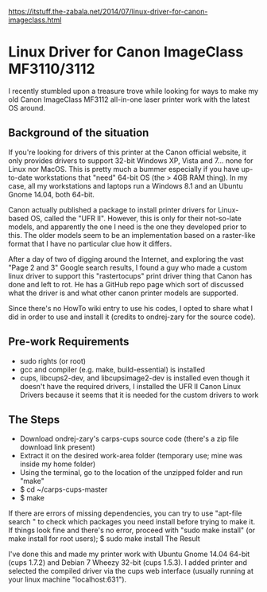<https://itstuff.the-zabala.net/2014/07/linux-driver-for-canon-imageclass.html>

# Linux Driver for Canon ImageClass MF3110/3112

I recently stumbled upon a treasure trove while looking for ways to make my old Canon ImageClass MF3112 all-in-one laser printer work with the latest OS around.

## Background of the situation

If you're looking for drivers of this printer at the Canon official website, it only provides drivers to support 32-bit Windows XP, Vista and 7... none for Linux nor MacOS. This is pretty much a bummer especially if you have up-to-date workstations that "need" 64-bit OS (the > 4GB RAM thing). In my case, all my workstations and laptops run a Windows 8.1 and an Ubuntu Gnome 14.04, both 64-bit.

Canon actually published a package to install printer drivers for Linux-based OS, called the "UFR II". However, this is only for their not-so-late models, and apparently the one I need is the one they developed prior to this. The older models seem to be an implementation based on a raster-like format that I have no particular clue how it differs.

After a day of two of digging around the Internet, and exploring the vast "Page 2 and 3" Google search results, I found a guy who made a custom linux driver to support this "rastertocups" print driver thing that Canon has done and left to rot. He has a GitHub repo page which sort of discussed what the driver is and what other canon printer models are supported.

Since there's no HowTo wiki entry to use his codes, I opted to share what I did in order to use and install it (credits to ondrej-zary for the source code).

## Pre-work Requirements
- sudo rights (or root)
- gcc and compiler (e.g. make, build-essential) is installed
- cups, libcups2-dev, and libcupsimage2-dev is installed
even though it doesn't have the required drivers, I installed the UFR II Canon Linux Drivers because it seems that it is needed for the custom drivers to work
## The Steps
- Download ondrej-zary's carps-cups source code (there's a zip file download link present)
- Extract it on the desired work-area folder (temporary use; mine was inside my home folder)
- Using the terminal, go to the location of the unzipped folder and run "make" 
- $ cd ~/carps-cups-master 
- $ make 

If there are errors of missing dependencies, you can try to use "apt-file search " to check which packages you need install before trying to make it.
If things look fine and there's no error, proceed with "sudo make install" (or make install for root users);
$ sudo make install
The Result

I've done this and made my printer work with Ubuntu Gnome 14.04 64-bit (cups 1.7.2) and Debian 7 Wheezy 32-bit (cups 1.5.3). I added printer and selected the compiled driver via the cups web interface (usually running at your linux machine "localhost:631").




